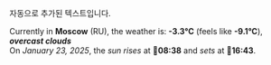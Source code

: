 
자동으로 추가된 텍스트입니다.

<!--START_SECTION:weather:moscow-->
Currently in **Moscow** (RU), the weather is: **-3.3°C** (feels like **-9.1°C**), ***overcast clouds***<br/>
On *January 23, 2025*, the *sun rises* at 🌅**08:38** and *sets* at 🌇**16:43**.
<!--END_SECTION:weather-->
